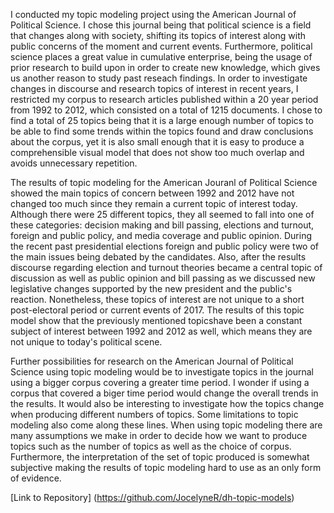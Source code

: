  I conducted my topic modeling project using the American Journal of Political Science. I chose this journal being that
political science is a field that changes along with society, shifting its topics of interest along with public concerns of 
the moment and current events. Furthermore, political science places a great value in cumulative enterprise, being the usage 
of prior research to build upon in order to create new knowledge, which gives us another reason to study past reseach 
findings. In order to investigate changes in discourse and research topics of interest in recent years, I restricted my corpus 
to research articles published within a 20 year period from 1992 to 2012, which consisted on a total of 1215 documents. I 
chose to find a total of 25 topics being that it is a large enough number of topics to be able to find some trends within the 
topics found and draw conclusions about the corpus, yet it is also small enough that it is easy to produce a comprehensible 
visual model that does not show too much overlap and avoids unnecessary repetition.

  The results of topic modeling for the American Jouranl of Political Science showed the main topics of concern between 1992 
 and 2012 have not changed too much since they remain a current topic of interest today. Although there were 25 different 
 topics, they all seemed to fall into one of these categories: decision making and bill passing, elections and turnout,
 foreign and public policy, and media coverage and public opinion. During the recent past presidential elections foreign and 
 public policy were two of the main issues being debated by the candidates. Also, after the results discourse regarding
 election and turnout theories became a central topic of discussion as well as public opinion and bill passing as we discussed
 new legislative changes supported by the new president and the public's reaction. Nonetheless, these topics of interest are 
 not unique to a short post-electoral period or current events of 2017. The results of this topic model show that the 
 previously mentioned topicshave been a constant subject of interest between 1992 and 2012 as well, which means they are not 
 unique to today's political scene. 

  Further possibilities for research on the American Journal of Political Science using topic modeling would be to investigate
  topics in the journal using a bigger corpus covering a greater time period. I wonder if using a corpus that covered a biger 
  time period would change the overall trends in the results. It would also be interesting to investigate how the topics 
  change when producing different numbers of topics. Some limitations to topic modeling also come along these lines. When 
  using topic modeling there are many assumptions we make in order to decide how we want to produce topics such as the number
  of topics as well as the choice of corpus. Furthermore, the interpretation of the set of topic produced is somewhat 
  subjective making the results of topic modeling hard to use as an only form of evidence. 
  
  [Link to Repository] (https://github.com/JocelyneR/dh-topic-models)
  

